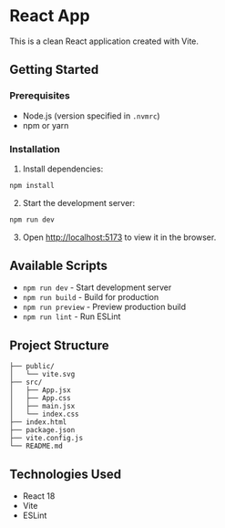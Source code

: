 # React App

This is a clean React application created with Vite.

## Getting Started

### Prerequisites

- Node.js (version specified in `.nvmrc`)
- npm or yarn

### Installation

1. Install dependencies:
```bash
npm install
```

2. Start the development server:
```bash
npm run dev
```

3. Open [http://localhost:5173](http://localhost:5173) to view it in the browser.

## Available Scripts

- `npm run dev` - Start development server
- `npm run build` - Build for production
- `npm run preview` - Preview production build
- `npm run lint` - Run ESLint

## Project Structure

```
├── public/
│   └── vite.svg
├── src/
│   ├── App.jsx
│   ├── App.css
│   ├── main.jsx
│   └── index.css
├── index.html
├── package.json
├── vite.config.js
└── README.md
```

## Technologies Used

- React 18
- Vite
- ESLint